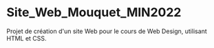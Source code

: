 # Site_Web_Mouquet_MIN2022
Projet de création d'un site Web pour le cours de Web Design, utilisant HTML et CSS.
